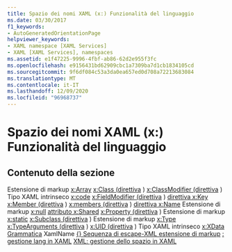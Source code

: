 ```yaml
---
title: Spazio dei nomi XAML (x:) Funzionalità del linguaggio
ms.date: 03/30/2017
f1_keywords:
- AutoGeneratedOrientationPage
helpviewer_keywords:
- XAML namespace [XAML Services]
- XAML [XAML Services], namespaces
ms.assetid: e1f47225-9996-4fbf-ab86-62d2e955f3fc
ms.openlocfilehash: e9156431bd62909cbc1a7309ba7d1cb1834105cd
ms.sourcegitcommit: 9f6df084c53a3da0ea657ed0d708a72213683084
ms.translationtype: MT
ms.contentlocale: it-IT
ms.lasthandoff: 12/09/2020
ms.locfileid: "96968737"
---
```

# <a name="xaml-namespace-x-language-features"></a>Spazio dei nomi XAML (x:) Funzionalità del linguaggio

## <a name="in-this-section"></a>Contenuto della sezione

Estensione di markup [x:Array](xarray-markup-extension.md) 
 [x:Class (direttiva](xclass-directive.md) 
 ) [x:ClassModifier (direttiva](xclassmodifier-directive.md) 
 ) Tipo XAML intrinseco [x:code](xcode-intrinsic-xaml-type.md) 
 [x:FieldModifier (direttiva](xfieldmodifier-directive.md) 
 ) [direttiva x:Key](xkey-directive.md) 
 [x:Member (direttiva](xmember-directive.md) 
 ) [x:members (direttiva](xmembers-directive.md) 
 ) [direttiva x:Name](xname-directive.md) 
 Estensione di markup [x:null](xnull-markup-extension.md) 
 [attributo x:Shared](xshared-attribute.md) 
 [x:Property (direttiva](xproperty-directive.md) 
 ) Estensione di markup [x:static](xstatic-markup-extension.md) 
 [x:Subclass (direttiva](xsubclass-directive.md) 
 ) Estensione di markup [x:Type](xtype-markup-extension.md) 
 [x:TypeArguments (direttiva](xtypearguments-directive.md) 
 ) [x:UID (direttiva](xuid-directive.md) 
 ) Tipo XAML intrinseco [x:XData](xdata-intrinsic-xaml-type.md) 
 [Grammatica](xamlname-grammar.md) 
 XamlName [ {} Sequenza di escape-XML estensione di markup](escape-sequence-markup-extension.md) 
 [: gestione lang in XAML](xml-language-handling.md) 
 [XML: gestione dello spazio in XAML](xml-space-handling.md)
